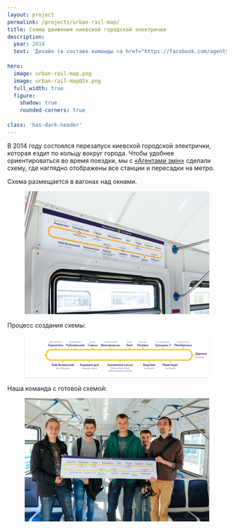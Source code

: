 ```yaml
---
layout: project
permalink: /projects/urban-rail-map/
title: Схема движения киевской городской электрички
description:
  year: 2014
  text: 'Дизайн (в составе команды <a href="https://facebook.com/agentyzmin">«Агенти Змін»</a>)'

hero:
  image: urban-rail-map.png
  image: urban-rail-map@2x.png
  full_width: true
  figure:
    shadow: true
    rounded-corners: true

class: 'has-dark-header'
---
```


В 2014 году состоялся перезапуск киевской городской электрички, которая ездит по кольцу вокруг города. Чтобы удобнее ориентироваться во время поездки, мы с [«Агентами змін»](http://a3.kyiv.ua) сделали схему, где наглядно отображены все станции и пересадки на метро.

Схема размещается в вагонах над окнами.

<figure>
  <img src="/i/projects/urban-rail-map/inside.jpg" alt="Схема над окнами вагона">
</figure>

<!-- Рабочие расклеивают схему в вагоне:

<figure>
  <iframe width="560" height="315" src="https://www.youtube.com/embed/EeA7exZYE8w?rel=0&amp;showinfo=0" frameborder="0" allowfullscreen></iframe>
</figure> -->

<p>Процесс создания схемы:</p>

<figure class="figure--wide">
  <img src="/i/projects/urban-rail-map/linear-evolution.gif" style="box-shadow: 0 1px 3px #ddd;" alt="Процесс создания схемы">
</figure>

Наша команда с готовой схемой:

<figure>
  <img src="/i/projects/urban-rail-map/team.jpg">
</figure>
